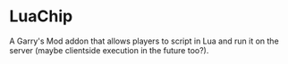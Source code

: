 # LuaChip #

A Garry's Mod addon that allows players to script in Lua and run it on the server (maybe clientside execution in the future too?).